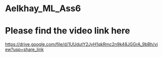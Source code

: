 # Aelkhay_ML_Ass6
# Please find the video link here 
https://drive.google.com/file/d/1UUdutY2JyH1qkRmc2n9k48JGGrA_9bBh/view?usp=share_link
